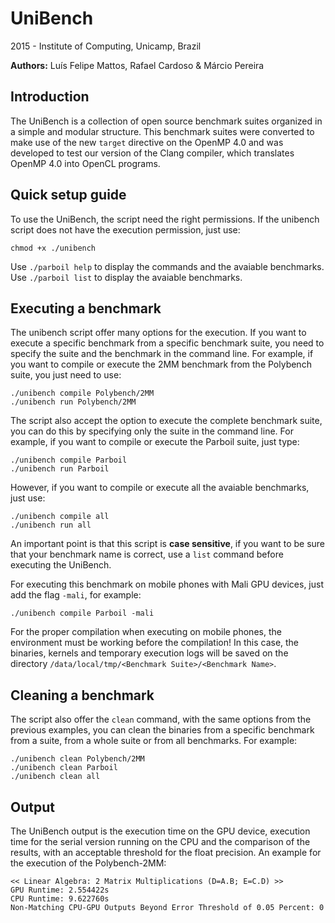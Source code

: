 UniBench
========

2015 - Institute of Computing, Unicamp, Brazil

__Authors:__ Luís Felipe Mattos, Rafael Cardoso & Márcio Pereira

Introduction
------------

The UniBench is a collection of open source benchmark suites organized in a simple and modular structure. This benchmark suites were converted to make use of the new `target` directive on the OpenMP 4.0 and was developed to test our version of the Clang compiler, which translates OpenMP 4.0 into OpenCL programs.


Quick setup guide
-----------------

To use the UniBench, the script need the right permissions. If the unibench script does not have the execution permission, just use:

```
chmod +x ./unibench
```

Use `./parboil help` to display the commands and the avaiable benchmarks.
Use `./parboil list` to display the avaiable benchmarks.


Executing a benchmark
---------------------

The unibench script offer many options for the execution. If you want to execute a specific benchmark from a specific benchmark suite, you need to specify the suite and the benchmark in the command line. For example, if you want to compile or execute the 2MM benchmark from the Polybench suite, you just need to use:

```
./unibench compile Polybench/2MM
./unibench run Polybench/2MM
```

The script also accept the option to execute the complete benchmark suite, you can do this by specifying only the suite in the command line. For example, if you want to compile or execute the Parboil suite, just type:

```
./unibench compile Parboil
./unibench run Parboil
```

However, if you want to compile or execute all the avaiable benchmarks, just use:

```
./unibench compile all
./unibench run all
```

An important point is that this script is __case sensitive__, if you want to be sure that your benchmark name is correct, use a `list` command before executing the UniBench.

For executing this benchmark on mobile phones with Mali GPU devices, just add the flag `-mali`, for example:

```
./unibench compile Parboil -mali
```

For the proper compilation when executing on mobile phones, the environment must be working before the compilation!
In this case, the binaries, kernels and temporary execution logs will be saved on the directory `/data/local/tmp/<Benchmark Suite>/<Benchmark Name>`.

Cleaning a benchmark
--------------------

The script also offer the `clean` command, with the same options from the previous examples, you can clean the binaries from a specific benchmark from a suite, from a whole suite or from all benchmarks. For example:

```
./unibench clean Polybench/2MM
./unibench clean Parboil
./unibench clean all
```

Output
------

The UniBench output is the execution time on the GPU device, execution time for the serial version running on the CPU and the comparison of the results, with an acceptable threshold for the float precision. An example for the execution of the Polybench-2MM:

```
<< Linear Algebra: 2 Matrix Multiplications (D=A.B; E=C.D) >>
GPU Runtime: 2.554422s
CPU Runtime: 9.622760s
Non-Matching CPU-GPU Outputs Beyond Error Threshold of 0.05 Percent: 0
```
